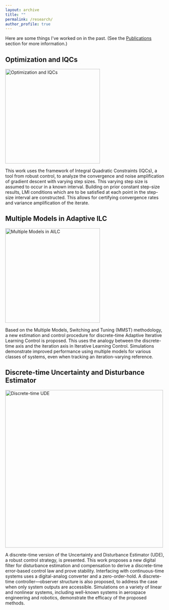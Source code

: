 ```yaml
---
layout: archive
title: ""
permalink: /research/
author_profile: true
---
```


Here are some things I've worked on in the past. (See the [Publications](https://ram-p.github.io/publications/) section for more information.)

Optimization and IQCs
------
<img src="https://ram-p.github.io/images/Opt_IQC.png" alt = "Optimization and IQCs" width="300"/>

This work uses the framework of Integral Quadratic Constraints (IQCs), a tool from robust control, to analyze the convergence and noise amplification of gradient descent with varying step sizes. This varying step size is assumed to occur in a known interval. Building on prior constant step-size results, LMI conditions which are to be satisfied at each point in the step-size interval are constructed. This allows for certifying convergence rates and variance amplification of the iterate.

Multiple Models in Adaptive ILC
------
<img src="https://ram-p.github.io/images/MM-AILC.png" alt = "Multiple Models in AILC" width="300"/>

Based on the Multiple Models, Switching and Tuning (MMST) methodology, a new estimation and control procedure for discrete-time Adaptive Iterative Learning Control is proposed. This uses the analogy between the discrete-time axis and the iteration axis in Iterative Learning Control. Simulations demonstrate improved performance using multiple models for various classes of systems, even when tracking an iteration-varying reference.

Discrete-time Uncertainty and Disturbance Estimator
------
<img src="https://ram-p.github.io/images/DT-UDE.png" alt = "Discrete-time UDE" width="500"/>

A discrete-time version of the Uncertainty and Disturbance Estimator (UDE), a robust control strategy, is presented. This work proposes a new digital filter for disturbance estimation and compensation to derive a discrete-time error-based control law and prove stability. Interfacing with continuous-time systems uses a digital-analog converter and a zero-order-hold. A discrete-time controller—observer structure is also proposed, to address the case when only system outputs are accessible. Simulations on a variety of linear and nonlinear systems, including well-known systems in aerospace engineering and robotics, demonstrate the efficacy of the proposed methods.
